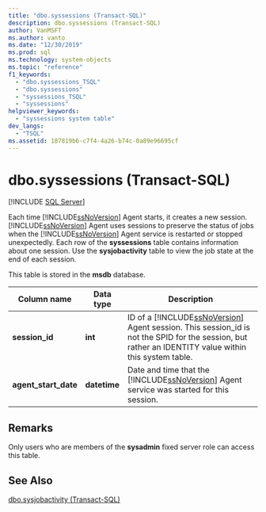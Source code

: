 ```yaml
---
title: "dbo.syssessions (Transact-SQL)"
description: dbo.syssessions (Transact-SQL)
author: VanMSFT
ms.author: vanto
ms.date: "12/30/2019"
ms.prod: sql
ms.technology: system-objects
ms.topic: "reference"
f1_keywords:
  - "dbo.syssessions_TSQL"
  - "dbo.syssessions"
  - "syssessions_TSQL"
  - "syssessions"
helpviewer_keywords:
  - "syssessions system table"
dev_langs:
  - "TSQL"
ms.assetid: 187819b6-c7f4-4a26-b74c-0a89e96695cf
---
```

# dbo.syssessions (Transact-SQL)

[!INCLUDE [SQL Server](../../includes/applies-to-version/sqlserver.md)]

Each time [!INCLUDE[ssNoVersion](../../includes/ssnoversion-md.md)] Agent starts, it creates a new session. [!INCLUDE[ssNoVersion](../../includes/ssnoversion-md.md)] Agent uses sessions to preserve the status of jobs when the [!INCLUDE[ssNoVersion](../../includes/ssnoversion-md.md)] Agent service is restarted or stopped unexpectedly. Each row of the **syssessions** table contains information about one session. Use the **sysjobactivity** table to view the job state at the end of each session.  
  
 This table is stored in the **msdb** database.  
  
|Column name|Data type|Description|  
|-----------------|---------------|-----------------|  
|**session_id**|**int**|ID of a [!INCLUDE[ssNoVersion](../../includes/ssnoversion-md.md)] Agent session. This session_id is not the SPID for the session, but rather an IDENTITY value within this system table.|  
|**agent_start_date**|**datetime**|Date and time that the [!INCLUDE[ssNoVersion](../../includes/ssnoversion-md.md)] Agent service was started for this session.|  
  
## Remarks  
 Only users who are members of the **sysadmin** fixed server role can access this table.  
  
## See Also  
 [dbo.sysjobactivity &#40;Transact-SQL&#41;](../../relational-databases/system-tables/dbo-sysjobactivity-transact-sql.md)  
  
  
